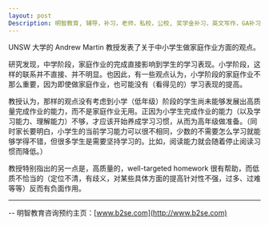 ```yaml
---
layout: post
Description: 明智教育, 辅导，补习，老师，私校，公校, 奖学金补习，英文写作，GA补习辅导，大学选择，工作规划，从业规划，澳洲学生挫折教育，自我观对学习成绩的影响，ATAR 成绩，学校排名局限性，介绍 比较, 澳洲 墨尔本，奖学金申请咨询 申请表填写建议，会根据学生具体情况提出建议，大幅提高申请质量, Scholarship Tutoring, General Ability, Numerical Reasoning, Verbal Reasoning Tutoring, Writing, Universities Selection, Career Education, Career Advisors, Guidance, Melbourne Private Schools, Selective Schools, Writing tutoring, Interviews tutoring, Resume Writing, Spatial skills, Failures help gifted children，Critical and creative thinking involves reasoning, using and analysing evidence, and applying knowledge to find creative solutions to complex problems；Verbal Reasoning, Decision Making, Quantitative Reasoning, Abstract Reasoning, Situational Judgement, self-concept and school results, school marks, gender differences in STEM subjects, lion, pressing ahead, wise and strong
---
```



UNSW 大学的 Andrew Martin 教授发表了关于中小学生做家庭作业方面的观点。

研究发现，中学阶段，家庭作业的完成直接影响到学生的学习表现。小学阶段，这样的联系并不直接、并不明显。也因此，有一些观点认为，小学阶段的家庭作业不那么重要，因为即使做家庭作业，也可能没有（看得见的）学习表现的提高。

教授认为，那样的观点没有考虑到小学（低年级）阶段的学生尚未能够发展出高质量完成作业的能力，而不是家庭作业无用。正因为小学生完成作业的能力（以及学习能力、理解能力）不够，才应该开始养成学习习惯，从而为高年级做准备。（同时家长要明白，小学生的当前学习能力可以很不相同，少数的不需要怎么学习就能够学得不错，但很多学生是需要坚持学习的。比如，阅读能力就会随着停止阅读习惯而降低。）

教授特别指出的另一点是，高质量的，well-targeted homework 很有帮助，而低质不恰当的（定位不清，有歧义，对某些具体方面的提高针对性不强，过多、过难等等）反而有负面作用。 
	
--------
-- 明智教育咨询预约主页：[www.b2se.com](http://www.b2se.com)

